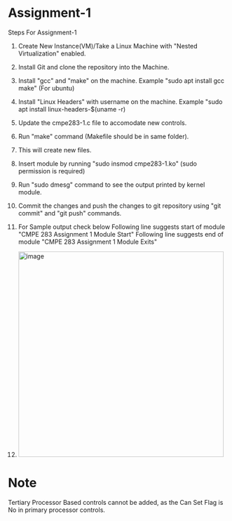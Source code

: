 # Assignment-1

Steps For Assignment-1

1. Create New Instance(VM)/Take a Linux Machine with "Nested Virtualization" enabled.
2. Install Git and clone the repository into the Machine.
3. Install "gcc" and "make" on the machine. Example "sudo apt install gcc make" (For ubuntu)
4. Install "Linux Headers" with username on the machine. Example "sudo apt install linux-headers-$(uname -r)
5. Update the cmpe283-1.c file to accomodate new controls.
6. Run "make" command (Makefile should be in same folder).
7. This will create new files.
8. Insert module by running "sudo insmod cmpe283-1.ko" (sudo permission is required)
9. Run "sudo dmesg" command to see the output printed by kernel module.
10. Commit the changes and push the changes to git repository using "git commit" and "git push" commands.

11. For Sample output check below
Following line suggests start of module "CMPE 283 Assignment 1 Module Start"
Following line suggests end of module "CMPE 283 Assignment 1 Module Exits"
 
12. <img width="468" alt="image" src="https://user-images.githubusercontent.com/99615170/199652543-666566c2-7938-4844-bca0-d1228dbdb084.png">
 
# Note
Tertiary Processor Based controls cannot be added, as the Can Set Flag is No in primary processor controls.
